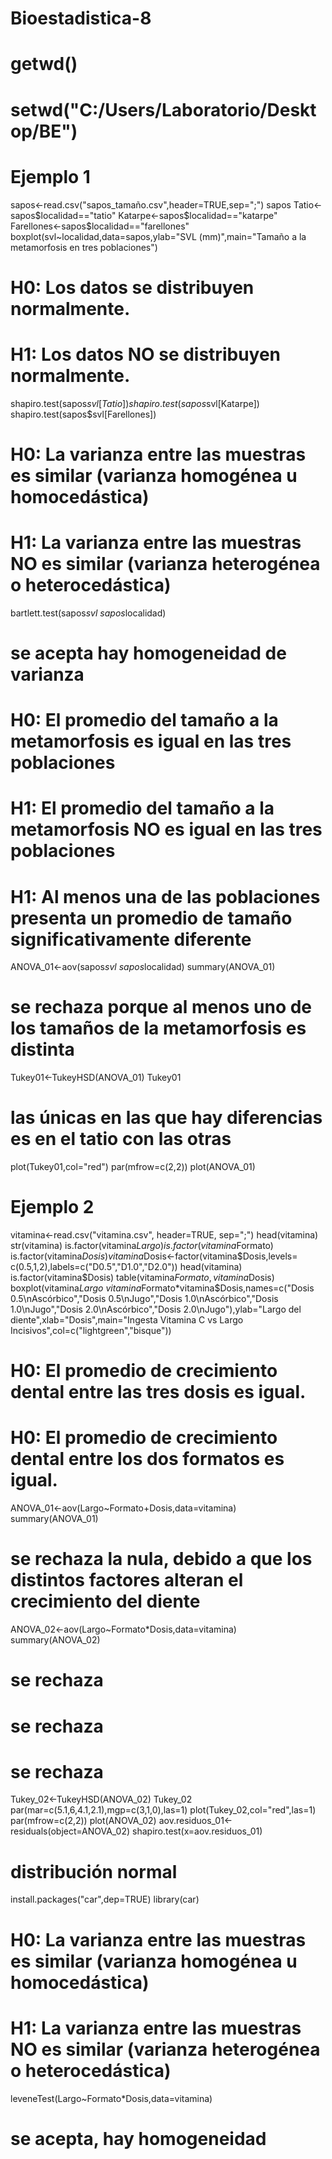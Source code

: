 # Bioestadistica-8
# getwd()
# setwd("C:/Users/Laboratorio/Desktop/BE")
# Ejemplo 1
sapos<-read.csv("sapos_tamaño.csv",header=TRUE,sep=";")
sapos
Tatio<-sapos$localidad=="tatio"
Katarpe<-sapos$localidad=="katarpe"
Farellones<-sapos$localidad=="farellones"
boxplot(svl~localidad,data=sapos,ylab="SVL (mm)",main="Tamaño a la metamorfosis en tres poblaciones")
# H0: Los datos se distribuyen normalmente.
# H1: Los datos NO se distribuyen normalmente.
shapiro.test(sapos$svl[Tatio])
shapiro.test(sapos$svl[Katarpe])
shapiro.test(sapos$svl[Farellones])
# H0: La varianza entre las muestras es similar (varianza homogénea u homocedástica)
# H1: La varianza entre las muestras NO es similar (varianza heterogénea o heterocedástica)
bartlett.test(sapos$svl~sapos$localidad)
# se acepta hay homogeneidad de varianza
# H0: El promedio del tamaño a la metamorfosis es igual en las tres poblaciones
# H1: El promedio del tamaño a la metamorfosis NO es igual en las tres poblaciones
# H1: Al menos una de las poblaciones presenta un promedio de tamaño significativamente diferente
ANOVA_01<-aov(sapos$svl~sapos$localidad)
summary(ANOVA_01)
# se rechaza porque al menos uno de los tamaños de la metamorfosis es distinta
Tukey01<-TukeyHSD(ANOVA_01)
Tukey01
# las únicas en las que hay diferencias es en el tatio con las otras
plot(Tukey01,col="red")
par(mfrow=c(2,2))
plot(ANOVA_01)
# Ejemplo 2
vitamina<-read.csv("vitamina.csv", header=TRUE, sep=";")
head(vitamina)
str(vitamina)
is.factor(vitamina$Largo)
is.factor(vitamina$Formato)
is.factor(vitamina$Dosis)
vitamina$Dosis<-factor(vitamina$Dosis,levels= c(0.5,1,2),labels=c("D0.5","D1.0","D2.0"))
head(vitamina)
is.factor(vitamina$Dosis)
table(vitamina$Formato,vitamina$Dosis)
boxplot(vitamina$Largo~vitamina$Formato*vitamina$Dosis,names=c("Dosis 0.5\nAscórbico","Dosis 0.5\nJugo","Dosis 1.0\nAscórbico","Dosis 1.0\nJugo","Dosis 2.0\nAscórbico","Dosis 2.0\nJugo"),ylab="Largo del diente",xlab="Dosis",main="Ingesta Vitamina C vs Largo Incisivos",col=c("lightgreen","bisque"))
# H0: El promedio de crecimiento dental entre las tres dosis es igual.
# H0: El promedio de crecimiento dental entre los dos formatos es igual.
ANOVA_01<-aov(Largo~Formato+Dosis,data=vitamina)
summary(ANOVA_01)
# se rechaza la nula, debido a que los distintos factores alteran el crecimiento del diente
ANOVA_02<-aov(Largo~Formato*Dosis,data=vitamina)
summary(ANOVA_02)
# se rechaza
# se rechaza
# se rechaza
Tukey_02<-TukeyHSD(ANOVA_02)
Tukey_02
par(mar=c(5.1,6,4.1,2.1),mgp=c(3,1,0),las=1)
plot(Tukey_02,col="red",las=1)
par(mfrow=c(2,2))
plot(ANOVA_02)
aov.residuos_01<-residuals(object=ANOVA_02)
shapiro.test(x=aov.residuos_01)
# distribución normal
install.packages("car",dep=TRUE)
library(car)
# H0: La varianza entre las muestras es similar (varianza homogénea u homocedástica)
# H1: La varianza entre las muestras NO es similar (varianza heterogénea o heterocedástica)
leveneTest(Largo~Formato*Dosis,data=vitamina)
# se acepta, hay homogeneidad
